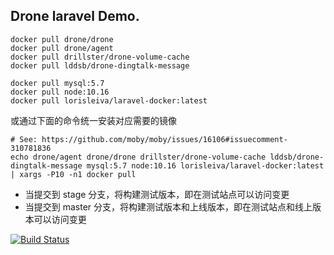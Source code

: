 ## Drone laravel Demo.

```
docker pull drone/drone
docker pull drone/agent
docker pull drillster/drone-volume-cache
docker pull lddsb/drone-dingtalk-message

docker pull mysql:5.7
docker pull node:10.16
docker pull lorisleiva/laravel-docker:latest
```

或通过下面的命令统一安装对应需要的镜像
```
# See: https://github.com/moby/moby/issues/16106#issuecomment-310781836
echo drone/agent drone/drone drillster/drone-volume-cache lddsb/drone-dingtalk-message mysql:5.7 node:10.16 lorisleiva/laravel-docker:latest | xargs -P10 -n1 docker pull
```


- 当提交到 stage 分支，将构建测试版本，即在测试站点可以访问变更
- 当提交到 master 分支，将构建测试版本和上线版本，即在测试站点和线上版本可以访问变更

[![Build Status](https://cloud.drone.io/api/badges/curder/drone-laravel-test/status.svg)](https://cloud.drone.io/curder/drone-laravel-test)

